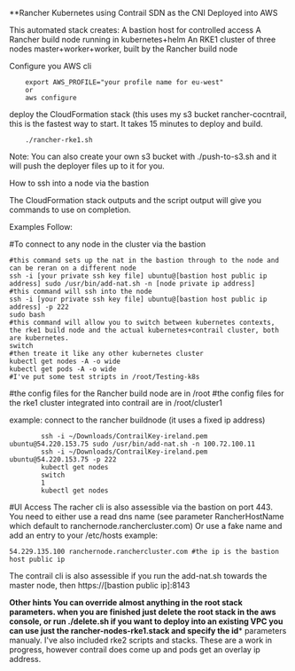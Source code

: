 **Rancher Kubernetes using Contrail SDN as the CNI Deployed into AWS 

This automated stack creates:
				A bastion host for controlled access
				A Rancher build node running in kubernetes+helm
				An RKE1 cluster of three nodes master+worker+worker, built by the Rancher build node

Configure you AWS cli
```
	export AWS_PROFILE="your profile name for eu-west"
	or
	aws configure
```
deploy the CloudFormation stack (this uses my s3 bucket rancher-cocntrail, this is the fastest way to start. It takes 15 minutes to deploy and build.
```
	./rancher-rke1.sh 
```
Note: You can also create your own s3 bucket with ./push-to-s3.sh and it will push the deployer files up to it for you. 

How to ssh into a node via the bastion

The CloudFormation stack outputs and the script output will give you commands to use on completion. 

Examples Follow:

#To connect to any node in the cluster via the bastion

```
#this command sets up the nat in the bastion through to the node and can be reran on a different node
ssh -i [your private ssh key file] ubuntu@[bastion host public ip address] sudo /usr/bin/add-nat.sh -n [node private ip address]
#this command will ssh into the node
ssh -i [your private ssh key file] ubuntu@[bastion host public ip address] -p 222 
sudo bash
#this command will allow you to switch between kubernetes contexts, the rke1 build node and the actual kubernetes+contrail cluster, both are kubernetes. 
switch
#then treate it like any other kubernetes cluster
kubectl get nodes -A -o wide
kubectl get pods -A -o wide
#I've put some test stripts in /root/Testing-k8s
```

#the config files for the Rancher build node are in /root
#the config files for the rke1 cluster integrated into contrail are in /root/cluster1

example: connect to the rancher buildnode (it uses a fixed ip address)
``` 
		ssh -i ~/Downloads/ContrailKey-ireland.pem ubuntu@54.220.153.75 sudo /usr/bin/add-nat.sh -n 100.72.100.11 
		ssh -i ~/Downloads/ContrailKey-ireland.pem ubuntu@54.220.153.75 -p 222
		kubectl get nodes
		switch
		1
		kubectl get nodes
```
#UI Access
The racher cli is also assessible via the bastion on port 443. You need to either use a read dns name (see parameter RancherHostName which default to ranchernode.ranchercluster.com)
Or use a fake name and add an entry to your /etc/hosts 
example:
```
54.229.135.100 ranchernode.ranchercluster.com #the ip is the bastion host public ip
```

The contrail cli is also assessible if you run the add-nat.sh towards the master node, then https://[bastion public ip]:8143

**Other hints
You can override almost anything in the root stack parameters.
when you are finished just delete the root stack in the aws console, or run ./delete.sh
if you want to deploy into an existing VPC you can use just the rancher-nodes-rke1.stack and specify the id*** parameters manualy. 
I've also included rke2 scripts and stacks. These are a work in progress, however contrail does come up and pods get an overlay ip address.
